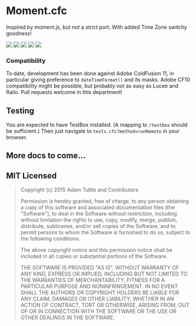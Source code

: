 # Moment.cfc

Inspired by moment.js, but not a strict port. With added Time Zone switchy goodness!

<a href="http://fusiongrokker.com/demo/momentcfc/tests.cfc?method=runremote"><img src="http://fusiongrokker.com/demo/momentcfc/tests.cfc?method=runremote&reporter=testShield" /></a> <img src="https://img.shields.io/badge/Adobe%20ColdFusion-11%2B-blue.svg" /> <img src="https://img.shields.io/badge/Lucee-4%2B-blue.svg" /> <img src="https://img.shields.io/badge/Railo-4%2B-blue.svg" /> <img src="https://img.shields.io/badge/awesomeness-11-orange.svg" />

### Compatibility

To date, development has been done against Adobe ColdFusion 11, in particular giving preference to `dateTimeFormat()` and its masks. Adobe CF10 compatibility might be possible, but probably not as easy as Lucee and Railo. Pull requests welcome in this department!

## Testing

You are expected to have TestBox installed. (A mapping to `/testbox` should be sufficient.) Then just navigate to `tests.cfc?method=runRemote` in your browser.

## More docs to come...

## MIT Licensed

> Copyright (c) 2015 Adam Tuttle and Contributors
>
> Permission is hereby granted, free of charge, to any person obtaining a copy of this software and associated documentation files (the "Software"), to deal in the Software without restriction, including without limitation the rights to use, copy, modify, merge, publish, distribute, sublicense, and/or sell copies of the Software, and to permit persons to whom the Software is furnished to do so, subject to the following conditions:
>
> The above copyright notice and this permission notice shall be included in all copies or substantial portions of the Software.
>
> THE SOFTWARE IS PROVIDED "AS IS", WITHOUT WARRANTY OF ANY KIND, EXPRESS OR IMPLIED, INCLUDING BUT NOT LIMITED TO THE WARRANTIES OF MERCHANTABILITY, FITNESS FOR A PARTICULAR PURPOSE AND NONINFRINGEMENT. IN NO EVENT SHALL THE AUTHORS OR COPYRIGHT HOLDERS BE LIABLE FOR ANY CLAIM, DAMAGES OR OTHER LIABILITY, WHETHER IN AN ACTION OF CONTRACT, TORT OR OTHERWISE, ARISING FROM, OUT OF OR IN CONNECTION WITH THE SOFTWARE OR THE USE OR OTHER DEALINGS IN THE SOFTWARE.
